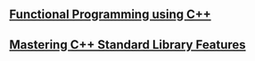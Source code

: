 ## [Functional Programming using C++](https://www.udemy.com/functional-programming-using-cpp/)

## [Mastering C++ Standard Library Features](https://www.udemy.com/mastering-c-standard-library-features/)
